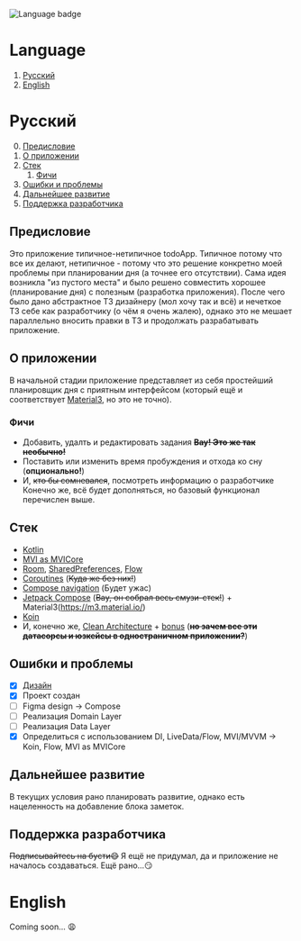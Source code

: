 ![Language badge](https://img.shields.io/badge/Language-Kotlin-blue?style=flat=appveyor)

# Language
1. [Русский](#русский)
2. [English](#english)

# Русский
0. [Предисловие](#предисловие)
1. [О приложении](#о-приложении)
2. [Стек](#стек)
   1. [Фичи](#фичи)
3. [Ошибки и проблемы](#ошибки-и-проблемы)
4. [Дальнейшее развитие](#дальнейшее-развитие)
5. [Поддержка разработчика](#поддержка-разработчика)

## Предисловие
Это приложение типичное-нетипичное todoApp. Типичное потому что все их делают, нетипичное - потому что это решение конкретно моей проблемы при планировании дня (а точнее его отсутствии). Сама идея возникла "из пустого места" и было решено совместить хорошее (планирование дня) с полезным (разработка приложения). После чего было дано абстрактное ТЗ дизайнеру (мол хочу так и всё) и нечеткое ТЗ себе как разработчику (о чём я очень жалею), однако это не мешает параллельно вносить правки в ТЗ и продолжать разрабатывать приложение.

## О приложении
В начальной стадии приложение представляет из себя простейший планировщик дня с приятным интерфейсом (который ещё и соответствует [Material3](https://m3.material.io/), но это не точно).
### Фичи
- Добавить, удалть и редактировать задания ~~**Вау! Это же так необычно!**~~
- Поставить или изменить время пробуждения и отхода ко сну (**опционально!**)
- И, ~~кто бы сомневался~~, посмотреть информацию о разработчике
Конечно же, всё будет дополняться, но базовый функционал перечислен выше.
## Стек
- [Kotlin](https://kotlinlang.org/)
- [MVI as MVICore](https://github.com/badoo/MVICore)
- [Room](https://developer.android.com/training/data-storage/room), [SharedPreferences](https://developer.android.com/training/data-storage/shared-preferences), [Flow](https://developer.android.com/kotlin/flow)
- [Coroutines](https://developer.android.com/kotlin/coroutines) (~~Куда же без них!~~)
- [Compose navigation](https://developer.android.com/jetpack/compose/navigation) (Будет ужас)
- [Jetpack Compose](https://developer.android.com/jetpack/compose) (~~Вау, он собрал весь смузи-стек!~~) + Material3(https://m3.material.io/)
- [Koin](https://insert-koin.io/)
- И, конечно же, [Clean Architecture](https://blog.cleancoder.com/uncle-bob/2012/08/13/the-clean-architecture.html) + [bonus](https://habr.com/ru/company/mobileup/blog/335382/) (~~**но зачем все эти датасорсы и юзкейсы в одностраничном приложении?**~~)

## Ошибки и проблемы
- [X] [Дизайн](https://www.figma.com/file/Y8fhIDy9Dp7zIQ9MgVFYBG/%D0%9F%D1%80%D0%B8%D0%BB%D0%BE%D0%B6%D0%B5%D0%BD%D0%B8%D0%B5?node-id=0%3A1)
- [X] Проект создан
- [ ] Figma design -> Compose
- [ ] Реализация Domain Layer
- [ ] Реализация Data Layer
- [X] Определиться с использованием DI, LiveData/Flow, MVI/MVVM -> Koin, Flow, MVI as MVICore

## Дальнейшее развитие
В текущих условия рано планировать развитие, однако есть нацеленность на добавление блока заметок.

## Поддержка разработчика
~~Подписывайтесь на бусти:smile:~~
Я ещё не придумал, да и приложение не началось создаваться. Ещё рано...:smirk:

# English
Coming soon... :weary:
